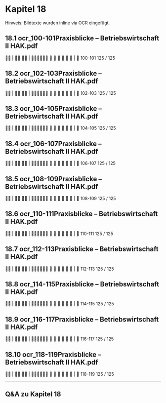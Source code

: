 # Kapitel 18

Hinweis: Bildtexte wurden inline via OCR eingefügt.

## 18.1 ocr_100-101Praxisblicke – Betriebswirtschaft II HAK.pdf
 | 
 | 
     
| 
100-101
125 / 125

## 18.2 ocr_102-103Praxisblicke – Betriebswirtschaft II HAK.pdf
 | 
 | 
     
| 
102-103
125 / 125

## 18.3 ocr_104-105Praxisblicke – Betriebswirtschaft II HAK.pdf
 | 
 | 
     
| 
104-105
125 / 125

## 18.4 ocr_106-107Praxisblicke – Betriebswirtschaft II HAK.pdf
 | 
 | 
     
| 
106-107
125 / 125

## 18.5 ocr_108-109Praxisblicke – Betriebswirtschaft II HAK.pdf
 | 
 | 
     
| 
108-109
125 / 125

## 18.6 ocr_110-111Praxisblicke – Betriebswirtschaft II HAK.pdf
 | 
 | 
     
| 
110-111
125 / 125

## 18.7 ocr_112-113Praxisblicke – Betriebswirtschaft II HAK.pdf
 | 
 | 
     
| 
112-113
125 / 125

## 18.8 ocr_114-115Praxisblicke – Betriebswirtschaft II HAK.pdf
 | 
 | 
     
| 
114-115
125 / 125

## 18.9 ocr_116-117Praxisblicke – Betriebswirtschaft II HAK.pdf
 | 
 | 
     
| 
116-117
125 / 125

## 18.10 ocr_118-119Praxisblicke – Betriebswirtschaft II HAK.pdf
 | 
 | 
     
| 
118-119
125 / 125

---
## Q&A zu Kapitel 18